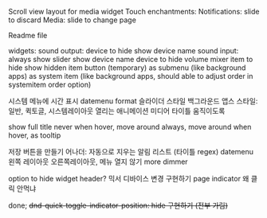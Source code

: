 Scroll view layout for media widget
Touch enchantments:
    Notifications: slide to discard
    Media: slide to change page

Readme file

widgets:
    sound output:
        device to hide
        show device name
    sound input:
        always show slider
        show device name
        device to hide
    volume mixer
        item to hide
            show hidden item button (temporary)
        as submenu (like background apps)
        as system item (like background apps,
                        should able to adjust order in systemitem order option)

시스템 메뉴에 시간 표시
datemenu format
슬라이더 스타일
백그라운드 앱스 스타일: 일반, 퀵토글, 시스템레이아웃
열리는 애니메이션
미디어 타이틀 움직이도록

show full title
    never
    when hover, move around
    always, move around
    when hover, as tooltip

저장 버튼을 만들기
어나더: 자동으로 지우는 알림 리스트 (타이틀 regex)
datemenu 왼쪽 레이아웃 오른쪽레이아웃, 메뉴 열지 않기
more dimmer

option to hide widget header?
믹서 디바이스 변경 구현하기
page indicator 왜 클릭 안먹냐

done;
~~dnd-quick-toggle-indicator-position: hide 구현하기 (전부 가림)~~
